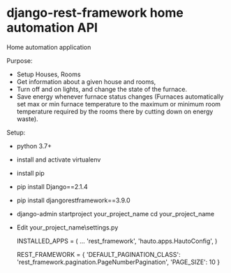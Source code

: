 # django-rest-framework home automation API
Home automation application

Purpose: 
  - Setup Houses, Rooms 
  - Get information about a given house and rooms, 
  - Turn off and on lights, and change the state of the furnace.
  - Save energy whenever furnace status changes (Furnaces automatically set max or min furnace temperature to the 
    maximum or minimum room temperature required by the rooms there by cutting down on energy waste). 
    
 Setup:
   - python 3.7+
   - install and activate virtualenv
   - install pip
   - pip install Django==2.1.4
   - pip install djangorestframework==3.9.0
   - django-admin startproject your_project_name
     cd your_project_name
   - Edit your_project_name\settings.py
   
      INSTALLED_APPS = (
             ...
         'rest_framework',
         'hauto.apps.HautoConfig',
      )
      
      REST_FRAMEWORK = {
         'DEFAULT_PAGINATION_CLASS': 'rest_framework.pagination.PageNumberPagination',
         'PAGE_SIZE': 10
      }




